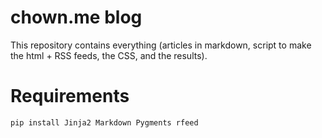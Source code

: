 # chown.me blog

This repository contains everything (articles in markdown, script to make
the html + RSS feeds, the CSS, and the results).

# Requirements

`pip install Jinja2 Markdown Pygments rfeed`

